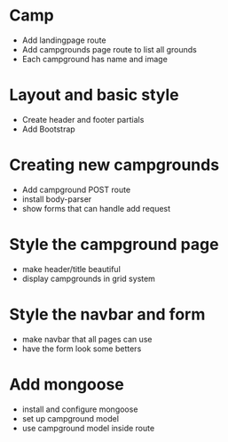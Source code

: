 # Camp

* Add landingpage route
* Add campgrounds page route to list all grounds
* Each campground has name and image

# Layout and basic style

* Create header and footer partials
* Add Bootstrap

# Creating new campgrounds

* Add campground POST route
* install body-parser
* show forms that can handle add request

# Style the campground page

* make header/title beautiful
* display campgrounds in grid system

# Style the navbar and form

* make navbar that all pages can use
* have the form look some betters

# Add mongoose

* install and configure mongoose
* set up campground model
* use campground model inside route